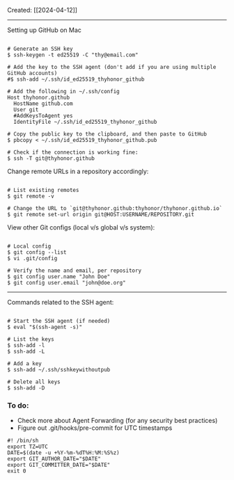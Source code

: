 
Created: [[2024-04-12]]

---

Setting up GitHub on Mac

```shell

# Generate an SSH key
$ ssh-keygen -t ed25519 -C "thy@email.com"

# Add the key to the SSH agent (don't add if you are using multiple GitHub accounts)
#$ ssh-add ~/.ssh/id_ed25519_thyhonor_github

# Add the following in ~/.ssh/config
Host thyhonor.github
  HostName github.com
  User git
  #AddKeysToAgent yes
  IdentityFile ~/.ssh/id_ed25519_thyhonor_github

# Copy the public key to the clipboard, and then paste to GitHub
$ pbcopy < ~/.ssh/id_ed25519_thyhonor_github.pub

# Check if the connection is working fine:
$ ssh -T git@thyhonor.github

```

Change remote URLs in a repository accordingly:

```shell

# List existing remotes
$ git remote -v

# Change the URL to `git@thyhonor.github:thyhonor/thyhonor.github.io`
$ git remote set-url origin git@HOST:USERNAME/REPOSITORY.git

```

View other Git configs (local v/s global v/s system):

```shell

# Local config
$ git config --list
$ vi .git/config

# Verify the name and email, per repository
$ git config user.name "John Doe"
$ git config user.email "john@doe.org"

```

---

Commands related to the SSH agent:
```shell

# Start the SSH agent (if needed)
$ eval "$(ssh-agent -s)"

# List the keys
$ ssh-add -l
$ ssh-add -L

# Add a key
$ ssh-add ~/.ssh/sshkeywithoutpub

# Delete all keys
$ ssh-add -D

```

### To do:
- Check more about Agent Forwarding (for any security best practices)
- Figure out .git/hooks/pre-commit for UTC timestamps
```shell
#! /bin/sh
export TZ=UTC
DATE=$(date -u +%Y-%m-%dT%H:%M:%S%z)
export GIT_AUTHOR_DATE="$DATE"
export GIT_COMMITTER_DATE="$DATE"
exit 0
```
